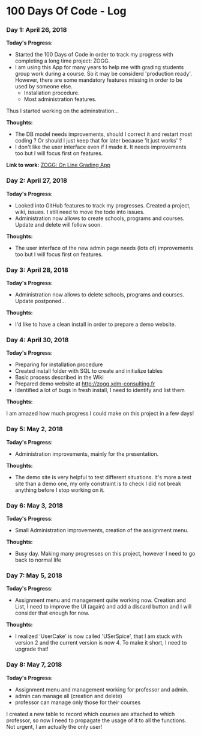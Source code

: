 # 100 Days Of Code - Log

### Day 1: April 26, 2018

**Today's Progress**: 

- Started the 100 Days of Code in order to track my progress with completing a long time project: ZOGG.
- I am using this App for many years to help me with grading students group work during a course. So it may be considerd 'production ready'. However, there are some mandatory features missing in order to be used by someone else.
    - Installation procedure.
    - Most administration features.

Thus I started working on the adminstration...

**Thoughts:**

- The DB model needs improvements, should I correct it and restart most coding ? Or should I just keep that for later because 'it just works' ?
- I don't like the user interface even if I made it. It needs improvements too but I will focus first on features.

**Link to work:** [ZOGG: On Line Grading App](https://github.com/marcyves/ZOGG)

### Day 2: April 27, 2018

**Today's Progress**: 

- Looked into GitHub features to track my progresses. Created a project, wiki, issues. I still need to move the todo into issues.
- Administration now allows to create schools, programs and courses. Update and delete will follow soon.

**Thoughts:**

- The user interface of the new admin page needs (lots of) improvements too but I will focus first on features.

### Day 3: April 28, 2018

**Today's Progress**: 

- Administration now allows to delete schools, programs and courses. Update postponed... 

**Thoughts:**

- I'd like to have a clean install in order to prepare a demo website.

### Day 4: April 30, 2018

**Today's Progress**: 

- Preparing for installation procedure
- Created install folder with SQL to create and initialize tables
- Basic process described in the Wiki
- Prepared demo website at http://zogg.xdm-consulting.fr 
- Identified a lot of bugs in fresh install, I need to identify and list them

**Thoughts:**

I am amazed how much progress I could make on this project in a few days!

### Day 5: May 2, 2018

**Today's Progress**: 

- Administration improvements, mainly for the presentation. 

**Thoughts:**

- The demo site is very helpful to test different situations. It's more a test site than a demo one, my only constraint is to check I did not break anything before I stop working on it.

### Day 6: May 3, 2018

**Today's Progress**: 

- Small Administration improvements, creation of the assignment menu. 

**Thoughts:**

- Busy day. Making many progresses on this project, however I need to go back to normal life

### Day 7: May 5, 2018

**Today's Progress**: 

- Assignment menu and management quite working now. Creation and List, I need to improve the UI (again) and add a discard button and I will consider that enough for now.

**Thoughts:**

- I realized 'UserCake' is now called 'USerSpice', that I am stuck with version 2 and the current version is now 4. To make it short, I need to upgrade that!

### Day 8: May 7, 2018

**Today's Progress**: 

- Assignment menu and management working for professor and admin.
- admin can manage all (creation and delete)
- professor can manage only those for their courses

I created a new table to record which courses are attached to which professor, so now I need to propagate the usage of it to all the functions. Not urgent, I am actually the only user!
